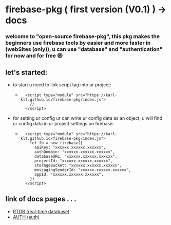 # firebase-pkg ( first version (V0.1) ) -> docs

### welcome to "open-source firebase-pkg", this pkg makes the beginners use firebase tools by easier and more faster in (webSites (only)), u can use "database" and "authentication" for now and for free 😄



## let's started:
- to start u need to link script tag into ur project:
  - ``` 
      <script type="module" src="https://karl-klt.github.io/firebase-pkg/index.js">
        // 
      </script>
    ```

- for setting ur config ur can write ur config data as an object, u will find ur config data in ur project settings on firebase:

  - ```
      <script type="module" src="https://karl-klt.github.io/firebase-pkg/index.js">
        let fb = new firebase({
          apiKey: "xxxxxx.xxxxxx.xxxxxx",
          authDomain: "xxxxxx.xxxxxx.xxxxxx",
          databaseURL: "xxxxxx.xxxxxx.xxxxxx",
          projectId: "xxxxxx.xxxxxx.xxxxxx",
          storageBucket: "xxxxxx.xxxxxx.xxxxxx",
          messagingSenderId: "xxxxxx.xxxxxx.xxxxxx",
          appId: "xxxxxx.xxxxxx.xxxxxx",
        })
      </script>
    ``` 

## link of docs pages . . .
- [RTDB (real-time database)](./docs/RTDB.md)
- [AUTH (auth)](./docs/AUTH.md)
   
